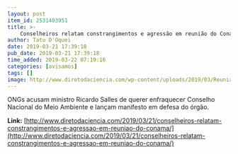 ```yaml
---
layout: post
item_id: 2531403951
title: >-
    Conselheiros relatam constrangimentos e agressão em reunião do Conama
author: Tatu D'Oquei
date: 2019-03-21 17:39:18
pub_date: 2019-03-21 17:39:18
time_added: 2019-03-22 07:19:16
categories: [avisamos]
tags: []
image: http://www.diretodaciencia.com/wp-content/uploads/2019/03/Reuniao-Conama_20-03-2019_Mauro-Wilken.jpeg
---
```


ONGs acusam ministro Ricardo Salles de querer enfraquecer Conselho Nacional do Meio Ambiente e lançam manifesto em defesa do órgão.

**Link:** [http://www.diretodaciencia.com/2019/03/21/conselheiros-relatam-constrangimentos-e-agressao-em-reuniao-do-conama/](http://www.diretodaciencia.com/2019/03/21/conselheiros-relatam-constrangimentos-e-agressao-em-reuniao-do-conama/)

